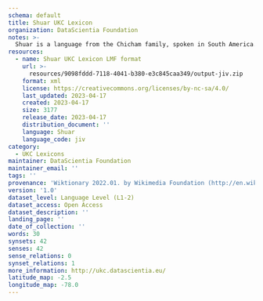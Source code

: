 ```yaml
---
schema: default
title: Shuar UKC Lexicon
organization: DataScientia Foundation
notes: >-
  Shuar is a language from the Chicham family, spoken in South America. The UKC Lexicon of Shuar is represented as a lexico-semantic network. It consists of words, word senses, synsets, as well as sense-level and synset-level relationships.
resources:
  - name: Shuar UKC Lexicon LMF format
    url: >-
      resources/9098fddd-7118-4041-b380-e3c845caa349/output-jiv.zip
    format: xml
    license: https://creativecommons.org/licenses/by-nc-sa/4.0/
    last_updated: 2023-04-17
    created: 2023-04-17
    size: 3177
    release_date: 2023-04-17
    distribution_document: ''
    language: Shuar
    language_code: jiv
category:
  - UKC Lexicons
maintainer: DataScientia Foundation
maintainer_email: ''
tags: ''
provenance: 'Wiktionary 2022.01. by Wikimedia Foundation (http://en.wiktionary.org); CogNet 2.1 by Khuyagbaatar Batsuren, National University of Mongolia (http://cognet.ukc.disi.unitn.it); Native Languages of the Americas 2021.11. by Laura Redish and Orrin Lewis (http://www.native-languages.org); Princeton WordNet 2.1 by Princeton University (https://wordnet.princeton.edu)'
version: '1.0'
dataset_level: Language Level (L1-2)
dataset_access: Open Access
dataset_description: ''
landing_page: ''
date_of_collection: ''
words: 30
synsets: 42
senses: 42
sense_relations: 0
synset_relations: 1
more_information: http://ukc.datascientia.eu/
latitude_map: -2.5
longitude_map: -78.0
---
```

